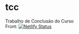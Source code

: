 # tcc

Trabalho de Conclusão do Curso<br />
Front: [![Netlify Status](https://api.netlify.com/api/v1/badges/5568b2ca-9bbe-495c-8085-f2073d4374cf/deploy-status)](https://app.netlify.com/sites/gerenciador-investimento/deploys)
